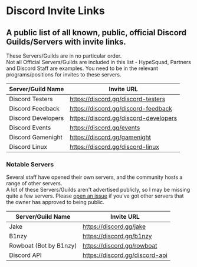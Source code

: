 # Discord Invite Links
## A public list of all known, public, official Discord Guilds/Servers with invite links.
These Servers/Guilds are in no particular order.  
Not all Official Servers/Guilds are included in this list - HypeSquad, Partners and Discord Staff are examples. You need to be in the relevant programs/positions for invites to these servers.

Server/Guild Name | Invite URL
------------ | -------------
Discord Testers | https://discord.gg/discord-testers
Discord Feedback | https://discord.gg/discord-feedback
Discord Developers | https://discord.gg/discord-developers
Discord Events | https://discord.gg/events
Discord Gamenight | https://discord.gg/gamenight
Discord Linux | https://discord.gg/discord-linux

### Notable Servers
Several staff have opened their own servers, and the community hosts a range of other servers.  
A lot of these Servers/Guilds aren't advertised publicly, so I may be missing quite a few servers. Please [open an issue](https://github.com/ItsPugle/DiscordApp/issues/new) if you've got other servers that the owner has approved to being public.

Server/Guild Name | Invite URL
------------ | -------------
Jake | https://discord.gg/jake
B1nzy | https://discord.gg/b1nzy
Rowboat (Bot by B1nzy) | https://discord.gg/rowboat
Discord API | https://discord.gg/discord-api

